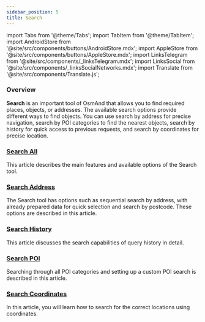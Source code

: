 ```yaml
---
sidebar_position: 5
title: Search
---
```


import Tabs from '@theme/Tabs';
import TabItem from '@theme/TabItem';
import AndroidStore from '@site/src/components/buttons/AndroidStore.mdx';
import AppleStore from '@site/src/components/buttons/AppleStore.mdx';
import LinksTelegram from '@site/src/components/_linksTelegram.mdx';
import LinksSocial from '@site/src/components/_linksSocialNetworks.mdx';
import Translate from '@site/src/components/Translate.js';

### Overview

**Search** is an important tool of OsmAnd that allows you to find required places, objects, or addresses. The available search options provide different ways to find objects. You can use search by address for precise navigation, search by POI categories to find the nearest objects, search by history for quick access to previous requests, and search by coordinates for precise location.


### [Search All](./search-all.md)

This article describes the main features and available options of the Search tool.


### [Search Address](./search-address.md)

The Search tool has options such as sequential search by address, with already prepared data for quick selection and search by postcode. These options are described in this article. 


### [Search History](./search-history.md)

This article discusses the search capabilities of query history in detail.


### [Search POI](./search-poi.md)
 
Searching through all POI categories and setting up a custom POI search is described in this article.


### [Search Coordinates](./search-coordinates.md)

In this article, you will learn how to search for the correct locations using coordinates.